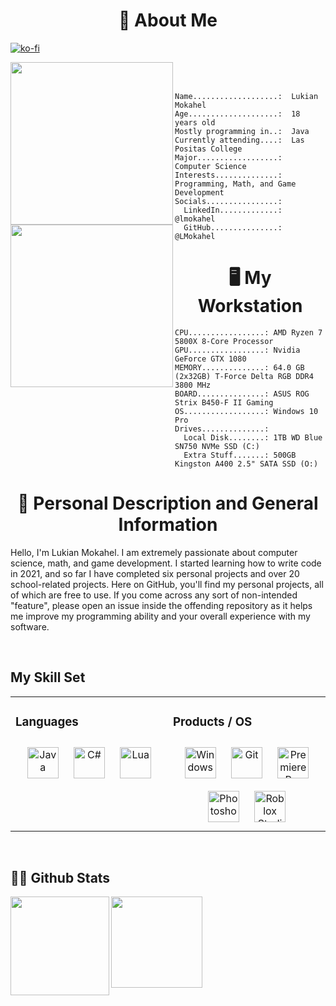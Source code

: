 # <div align="center">📝 About Me
[![ko-fi](https://ko-fi.com/img/githubbutton_sm.svg)](https://ko-fi.com/dontneg)
<div>
    <img align="left" height="260vh" src="https://imgur.com/JzJh5hv.gif">
    <img align="left" height="260vh" src="https://upload.wikimedia.org/wikipedia/commons/3/3d/1_120_transparent.png">
</div>
  

<br/><br/>


```
Name...................:  Lukian Mokahel
Age....................:  18 years old
Mostly programming in..:  Java
Currently attending....:  Las Positas College
Major..................:  Computer Science
Interests..............:  Programming, Math, and Game Development
Socials................:
  LinkedIn.............:  @lmokahel
  GitHub...............:  @LMokahel
```
</div>  
  

# <div align="center">🖥️ My Workstation

```
CPU.................: AMD Ryzen 7 5800X 8-Core Processor
GPU.................: Nvidia GeForce GTX 1080
MEMORY..............: 64.0 GB (2x32GB) T-Force Delta RGB DDR4 3800 MHz
BOARD...............: ASUS ROG Strix B450-F II Gaming
OS..................: Windows 10 Pro
Drives..............:
  Local Disk........: 1TB WD Blue SN750 NVMe SSD (C:)
  Extra Stuff.......: 500GB Kingston A400 2.5" SATA SSD (O:)
```
</div>  
  

# <div align="center">📙 Personal Description and General Information

Hello, I'm Lukian Mokahel. I am extremely passionate about computer science, math, and game development. I started learning how to write code in 2021, and so far I have completed six personal projects and over 20 school-related projects. Here on GitHub, you'll find my personal projects, all of which are free to use. If you come across any sort of non-intended "feature", please open an issue inside the offending repository as it helps me improve my programming ability and your overall experience with my software.
</div>  
  

<br/>  


## My Skill Set  
<table><tr>
    <td valign="top" width="33%">



### Languages 
<div align="center">
<a href="https://www.java.com/" target="_blank"><img style="margin: 10px" src="https://profilinator.rishav.dev/skills-assets/java-original-wordmark.svg" alt="Java" height="50" /></a>
<a href="https://docs.microsoft.com/en-us/dotnet/csharp/" target="_blank"><img style="margin: 10px" src="https://profilinator.rishav.dev/skills-assets/csharp-original.svg" alt="C#" height="50" /></a>
<a href="https://lua.org/" target="_blank"><img style="margin: 10px" src="https://upload.wikimedia.org/wikipedia/commons/c/cf/Lua-Logo.svg" alt="Lua" height="50" /></a>
</div>

</td><td valign="top" width="33%">



### Products / OS  
<div align="center">
<a href="https://www.microsoft.com/en-us/windows/" target="_blank"><img style="margin: 10px" src="https://i.imgur.com/6qDhRLI.png" alt="Windows" height="50" /></a>  
<a href="https://github.com/" target="_blank"><img style="margin: 10px" src="https://profilinator.rishav.dev/skills-assets/git-scm-icon.svg" alt="Git" height="50" /></a>  
<a href="https://www.adobe.com/in/products/premiere.html" target="_blank"><img style="margin: 10px" src="https://profilinator.rishav.dev/skills-assets/adobepremierepro.png" alt="Premiere Pro" height="50" /></a>  
<a href="https://www.adobe.com/in/products/photoshop.html" target="_blank"><img style="margin: 10px" src="https://static-00.iconduck.com/assets.00/photoshop-icon-1024x999-xhts0syq.png" alt="Photoshop" height="50" /></a>
<a href="https://create.roblox.com/landing" target="_blank"><img style="margin: 10px" src="https://i.imgur.com/p3aXMb6.png" alt="Roblox Studio" height="50" /></a>    
</div>

</td></tr></table>  

<br/>  

## 👨‍💻 Github Stats  

<div>
<img align="left" height="158vh"  src="https://github-readme-stats.vercel.app/api/top-langs/?username=LMokahel&theme=dracula&hide_border=false&include_all_commits=false&count_private=true&layout=compact">
<img align="left" height="146vh" src="https://github-readme-stats.vercel.app/api?username=LMokahel&theme=dracula&hide_border=false&include_all_commits=false&count_private=true">

</div>
